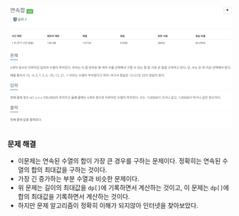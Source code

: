 ![img.png](../_image/연속합.png)
### 문제 해결
- 이문제는 연속된 수열의 합이 가장 큰 경우를 구하는 문제이다. 정확히는 연속된 수열의 합의 최대값을 구하는 것이다.
- 가장 긴 증가하는 부분 수열과 비슷한 문제이다.
- 위 문제는 길이의 최대값을 `dp[]`에 기록하면서 계산하는 것이고, 이 문제는 `dp[]`에 합의 최대값을 기록하면서 계산하는 것이다.
- 하지만 문제 알고리즘이 정확히 이해가 되지않아 인터넷을 찾아보았다.